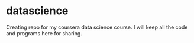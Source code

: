 # datascience
Creating repo for my coursera data science course. I will keep all the code and programs here for sharing. 
